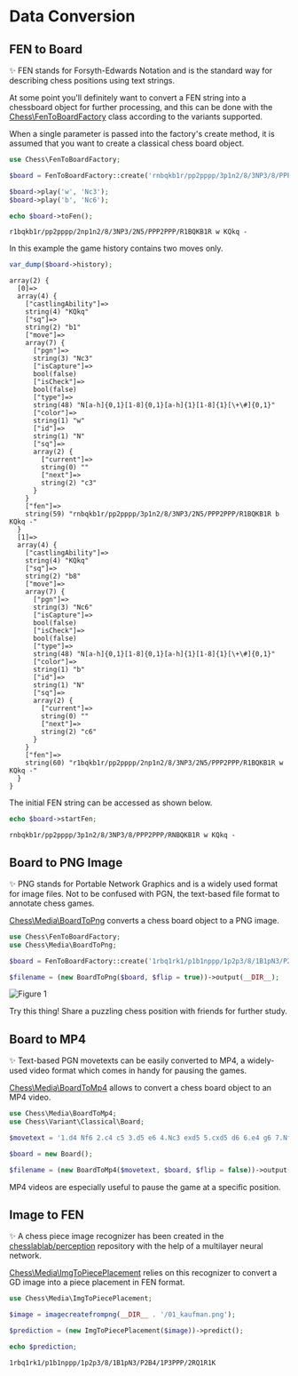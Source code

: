 # Data Conversion

## FEN to Board

✨ FEN stands for Forsyth-Edwards Notation and is the standard way for describing chess positions using text strings.

At some point you'll definitely want to convert a FEN string into a chessboard object for further processing, and this can be done with the [Chess\FenToBoardFactory](https://github.com/chesslablab/php-chess/blob/main/tests/unit/FenToBoardFactoryTest.php) class according to the variants supported.

When a single parameter is passed into the factory's create method, it is assumed that you want to create a classical chess board object.

```php
use Chess\FenToBoardFactory;

$board = FenToBoardFactory::create('rnbqkb1r/pp2pppp/3p1n2/8/3NP3/8/PPP2PPP/RNBQKB1R w KQkq -');

$board->play('w', 'Nc3');
$board->play('b', 'Nc6');

echo $board->toFen();
```

```text
r1bqkb1r/pp2pppp/2np1n2/8/3NP3/2N5/PPP2PPP/R1BQKB1R w KQkq -
```

In this example the game history contains two moves only.

```php
var_dump($board->history);
```

```text
array(2) {
  [0]=>
  array(4) {
    ["castlingAbility"]=>
    string(4) "KQkq"
    ["sq"]=>
    string(2) "b1"
    ["move"]=>
    array(7) {
      ["pgn"]=>
      string(3) "Nc3"
      ["isCapture"]=>
      bool(false)
      ["isCheck"]=>
      bool(false)
      ["type"]=>
      string(48) "N[a-h]{0,1}[1-8]{0,1}[a-h]{1}[1-8]{1}[\+\#]{0,1}"
      ["color"]=>
      string(1) "w"
      ["id"]=>
      string(1) "N"
      ["sq"]=>
      array(2) {
        ["current"]=>
        string(0) ""
        ["next"]=>
        string(2) "c3"
      }
    }
    ["fen"]=>
    string(59) "rnbqkb1r/pp2pppp/3p1n2/8/3NP3/2N5/PPP2PPP/R1BQKB1R b KQkq -"
  }
  [1]=>
  array(4) {
    ["castlingAbility"]=>
    string(4) "KQkq"
    ["sq"]=>
    string(2) "b8"
    ["move"]=>
    array(7) {
      ["pgn"]=>
      string(3) "Nc6"
      ["isCapture"]=>
      bool(false)
      ["isCheck"]=>
      bool(false)
      ["type"]=>
      string(48) "N[a-h]{0,1}[1-8]{0,1}[a-h]{1}[1-8]{1}[\+\#]{0,1}"
      ["color"]=>
      string(1) "b"
      ["id"]=>
      string(1) "N"
      ["sq"]=>
      array(2) {
        ["current"]=>
        string(0) ""
        ["next"]=>
        string(2) "c6"
      }
    }
    ["fen"]=>
    string(60) "r1bqkb1r/pp2pppp/2np1n2/8/3NP3/2N5/PPP2PPP/R1BQKB1R w KQkq -"
  }
}
```

The initial FEN string can be accessed as shown below.

```php
echo $board->startFen;
```

```text
rnbqkb1r/pp2pppp/3p1n2/8/3NP3/8/PPP2PPP/RNBQKB1R w KQkq -
```

## Board to PNG Image

✨ PNG stands for Portable Network Graphics and is a widely used format for image files. Not to be confused with PGN, the text-based file format to annotate chess games.

[Chess\Media\BoardToPng](https://github.com/chesslablab/php-chess/blob/main/tests/unit/Media/BoardToPngTest.php) converts a chess board object to a PNG image.

```php
use Chess\FenToBoardFactory;
use Chess\Media\BoardToPng;

$board = FenToBoardFactory::create('1rbq1rk1/p1b1nppp/1p2p3/8/1B1pN3/P2B4/1P3PPP/2RQ1R1K w - - bm Nf6+');

$filename = (new BoardToPng($board, $flip = true))->output(__DIR__);
```

![Figure 1](https://raw.githubusercontent.com/chesslablab/php-chess/main/docs/data-conversion_01.png)

Try this thing! Share a puzzling chess position with friends for further study.

## Board to MP4

✨ Text-based PGN movetexts can be easily converted to MP4, a widely-used video format which comes in handy for pausing the games.

[Chess\Media\BoardToMp4](https://github.com/chesslablab/php-chess/blob/main/tests/unit/Media/BoardToMp4Test.php) allows to convert a chess board object to an MP4 video.

```php
use Chess\Media\BoardToMp4;
use Chess\Variant\Classical\Board;

$movetext = '1.d4 Nf6 2.c4 c5 3.d5 e6 4.Nc3 exd5 5.cxd5 d6 6.e4 g6 7.Nf3 Bg7';

$board = new Board();

$filename = (new BoardToMp4($movetext, $board, $flip = false))->output(__DIR__);
```

MP4 videos are especially useful to pause the game at a specific position.

## Image to FEN

✨ A chess piece image recognizer has been created in the [chesslablab/perception](https://github.com/chesslablab/perception) repository with the help of a multilayer neural network.

[Chess\Media\ImgToPiecePlacement](https://github.com/chesslablab/php-chess/blob/main/tests/unit/Media/ImgToPiecePlacementTest.php) relies on this recognizer to convert a GD image into a piece placement in FEN format.

```php
use Chess\Media\ImgToPiecePlacement;

$image = imagecreatefrompng(__DIR__ . '/01_kaufman.png');

$prediction = (new ImgToPiecePlacement($image))->predict();

echo $prediction;
```

```text
1rbq1rk1/p1b1nppp/1p2p3/8/1B1pN3/P2B4/1P3PPP/2RQ1R1K
```
